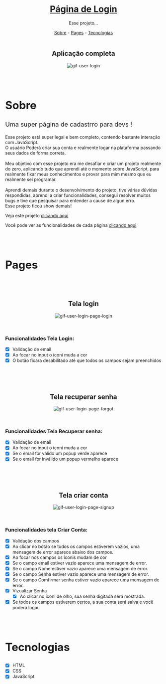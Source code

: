 <h1 align="center"><a href="https://hiagosilvaanjos.github.io/user-login" target="_blank"><strong>Página de Login</strong></a></h1>

<p align="center">Esse projeto...</p>

<div align="center">
<a href="#sobre">Sobre</a> -
<a href="#pages">Pages</a> -
<a href="#tec">Tecnologias</a>
</div>

<br>

<div align="center">

<div class="page-login">

<h2>Aplicação completa</h2>

![gif-user-login](https://user-images.githubusercontent.com/91165415/156467354-88d016e3-9a82-4268-91bd-03e6c7c1d5d7.gif)

</div>

</div>

<br>
<br>

<h2 id="sobre" style="font-size: 35px">Sobre</h2>

<div>
<p style="font-size: 20px">
    Uma super página de cadastrro para devs ! 
</p>
<p>
    Esse projeto está super legal e bem completo, contendo bastante interação com JavaScript. <br>
    O usuário Poderá criar sua conta e realmente logar na plataforma passando seus dados de forma correta.
    <br>
    <br>
    Meu objetivo com esse projeto era me desafiar e criar um projeto realmente do zero, aplicando tudo que aprendi até o momento sobre JavaScript, para realmente fixar meus conhecimentos e provar para mim mesmo que eu realmente sei programar. <br>
    <br>
    Aprendi demais durante o desenvolvimento do projeto, tive várias dúvidas respondidas, aprendi a criar funcionalidades, consegui resolver muitos bugs e tive que pesquisar para entender a cause de algun erro. <br>
    Esse projeto ficou show demais!
</p>
<p>Veja este projeto <a href="https://hiagosilvaanjos.github.io/user-login">clicando aqui</a></p>
<p>
    Você pode ver as funcionalidades de cada página <a href="#pages">clicando aqui</a>.
</p>
</div>

<br>
<br>

<h2 id="pages" style="font-size: 35px">Pages</h2>
<br>
<br>

<div align="center">

<h2>Tela login</h2>

![gif-user-login-page-login](https://user-images.githubusercontent.com/91165415/156818877-039e3c18-b666-4dab-b01f-69e555981467.gif)

<br>
<div align="left">
<h3>Funcionalidades Tela Login:</h3>

- [x] Validação de email
- [x] Ao focar no input o íconi muda a cor
- [x] O botão ficara desabilitado até que todos os campos sejam preenchidos
</div>

</div>
<br>
<br>
<br>

<div align="center">

<h2>Tela recuperar senha</h2>

![gif-user-login-page-forgot](https://user-images.githubusercontent.com/91165415/156818901-65616300-b4ad-42b8-885b-718651ef2ca9.gif)

<br>
<div align="left">
<h3>Funcionalidades Tela Recuperar senha:</h3>

- [x] Validação de email
- [x] Ao focar no input o íconi muda a cor
- [x] Se o email for válido um popup verde aparece
- [x] Se o email for inválido um popup vermelho aparece
</div>

</div>
<br>
<br>
<br>

<div align="center">

<h2>Tela criar conta</h2>

![gif-user-login-page-signup](https://user-images.githubusercontent.com/91165415/156818914-2f1f2190-161d-420f-bef7-af5d10834c2e.gif)

<br>
<div align="left">
<h3>Funcionalidades tela Criar Conta:</h3>

- [x] Validação dos campos
- [x] Ao clicar no botão se todos os campos estiverem vazios, uma mensagem de error aparece abaixo dos campos.
- [x] Ao focar nos campos os íconis mudam de cor
- [x] Se o campo email estiver vazio aparece uma mensagem de error.
- [x] Se o campo Nome estiver vazio aparece uma mensagem de error.
- [x] Se o campo Senha estiver vazio aparece uma mensagem de error.
- [x] Se o campo Comfirmar senha estiver vazio aparece uma mensagem de error.
- [x] Vizualizar Senha
    - [x] Ao clicar no íconi de olho, sua senha digitada será mostrada.
- [x] Se todos os campos estiverem certos, a sua conta será salva e você poderá logar
</div>

</div>

<br>
<br>

<h2 id="tec" style="font-size: 35px">Tecnologias</h2>

- [x] HTML
- [x] CSS
- [x] JavaScript
